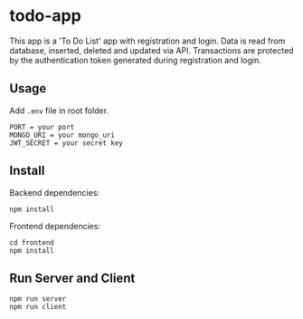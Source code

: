 # todo-app

This app is a 'To Do List' app with registration and login. Data is read from database, inserted, deleted and updated via API. Transactions are protected by the authentication token generated during registration and login.

## Usage

Add `.env` file in root folder.

```
PORT = your port
MONGO_URI = your mongo_uri
JWT_SECRET = your secret key
```

## Install

Backend dependencies:

```
npm install
```

Frontend dependencies:

```
cd frontend
npm install
```

## Run Server and Client

```
npm run server
npm run client
```